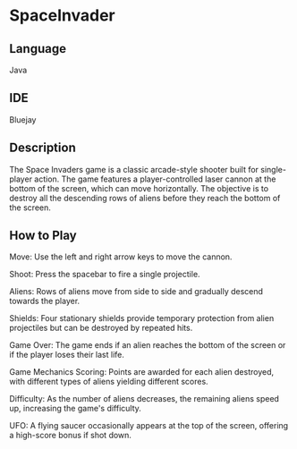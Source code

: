 # SpaceInvader

## Language
Java

## IDE
Bluejay

## Description

The Space Invaders game is a classic arcade-style shooter built for single-player action. The game features a player-controlled laser cannon at the bottom of the screen, which can move horizontally. The objective is to destroy all the descending rows of aliens before they reach the bottom of the screen.

## How to Play

Move: Use the left and right arrow keys to move the cannon.

Shoot: Press the spacebar to fire a single projectile.

Aliens: Rows of aliens move from side to side and gradually descend towards the player.

Shields: Four stationary shields provide temporary protection from alien projectiles but can be destroyed by repeated hits.

Game Over: The game ends if an alien reaches the bottom of the screen or if the player loses their last life.

Game Mechanics
Scoring: Points are awarded for each alien destroyed, with different types of aliens yielding different scores.

Difficulty: As the number of aliens decreases, the remaining aliens speed up, increasing the game's difficulty.

UFO: A flying saucer occasionally appears at the top of the screen, offering a high-score bonus if shot down.
